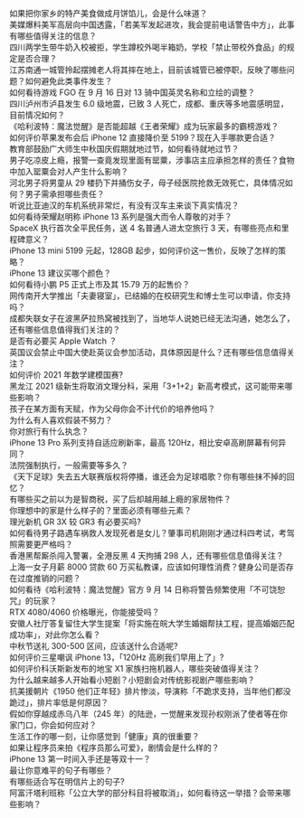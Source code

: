 如果把你家乡的特产美食做成月饼馅儿，会是什么味道？  
美媒爆料美军高层向中国透露，「若美军发起进攻，我会提前电话警告中方」，此事有哪些值得关注的信息？  
四川两学生带牛奶入校被拒，学生蹲校外喝半箱奶，学校「禁止带校外食品」的规定是否合理？  
江苏南通一城管拎起摆摊老人将其摔在地上，目前该城管已被停职，反映了哪些问题？如何避免此类事件发生？  
如何看待游戏 FGO 在 9 月 16 日对 13 骑中国英灵名称和立绘的调整？  
四川泸州市泸县发生 6.0 级地震，已致 3 人死亡，成都、重庆等多地震感明显，目前情况如何？  
《哈利波特：魔法觉醒》是否能超越《王者荣耀》成为玩家最多的霸榜游戏？  
如何评价苹果发布会后 iPhone 12 直接降价至 5199？现在入手哪款更合适？  
教育部鼓励广大师生中秋国庆假期就地过节，如何看待就地过节？  
男子吃凉皮上瘾，报警一查竟发现里面有罂粟，涉事店主应承担怎样的责任？食物中加入罂粟会对人产生什么影响？  
河北男子将男童从 29 楼扔下并捅伤女子，母子经医院抢救无效死亡，具体情况如何？男子需承担哪些责任？  
听说比亚迪汉的车机系统非常烂，有没有汉车主来谈下真实情况？  
如何看待荣耀赵明称 iPhone 13 系列是强大而令人尊敬的对手？  
SpaceX 执行首次全平民任务，送 4 名普通人进太空旅行 3 天，有哪些亮点和里程碑意义？  
iPhone 13 mini 5199 元起，128GB 起步，如何评价这一售价，反映了怎样的策略？  
iPhone 13 建议买哪个颜色？  
如何看待小鹏 P5 正式上市及其 15.79 万的起售价？  
网传南开大学推出「夫妻寝室」，已结婚的在校研究生和博士生可以申请，你支持吗？  
成都失联女子在波黑萨拉热窝被找到了，当地华人说她已经无法沟通，她怎么了，还有哪些信息值得我们关注的？  
是否有必要买 Apple Watch ？  
英国议会禁止中国大使赴英议会参加活动，具体原因是什么？还有哪些信息值得关注？  
如何评价 2021 年数学建模国赛?  
黑龙江 2021 级新生将取消文理分科，采用「3+1+2」新高考模式，这可能带来哪些影响？  
孩子在某方面有天赋，作为父母你会不计代价的培养他吗？  
为什么有人喜欢假装不努力？  
你对旅行有什么执念？  
iPhone 13 Pro 系列支持自适应刷新率，最高 120Hz，相比安卓高刷屏幕有何异同？  
法院强制执行，一般需要等多久？  
《天下足球》失去五大联赛版权将停播，谁还会为足球唱歌？你有哪些抹不掉的回忆？  
有哪些买之前以为是智商税，买了后却越用越上瘾的家居物件？  
你理想中的家是什么样子的？里面必须有哪些元素？  
理光新机 GR 3X 较 GR3 有必要买吗?  
如何看待男子路遇车祸救人发现死者是女儿？肇事司机刚刚才通过科四考试，考驾照需要更严格吗？  
香港黑帮厮杀闯入警署，全港反黑 4 天拘捕 298 人，还有哪些信息值得关注？  
上海一女子月薪 8000 贷款 60 万买私教课，应该如何理性消费？健身公司是否存在过度推销的问题？  
如何看待《哈利波特：魔法觉醒》官方 9 月 14 日称将警告频繁使用「不可饶恕咒」的玩家？  
RTX 4080/4060 价格曝光，你能接受吗？  
安徽人社厅答复留住大学生提案「将实施在皖大学生婚姻帮扶工程，提高婚姻匹配成功率」，对此你怎么看？  
中秋节送礼 300-500 区间，应该送什么合适呢?  
如何评价三星嘲讽 iPhone 13，「120Hz 高刷我们早用上了」?  
如何评价科沃斯新发布的地宝 X1 家族扫拖机器人，哪些突破值得关注？  
为什么越来越多人开始看小短剧？小短剧会对传统影视剧产哪些影响？  
抗美援朝片《1950 他们正年轻》排片惨淡，导演称「不跪求支持，当年他们都没跪过」，排片率低是何原因？  
假如你穿越成赤乌八年（245 年）的陆逊，一觉醒来发现孙权刚派了使者等在你家门口，你会如何应对？  
生活工作的哪一刻，让你感觉到「健康」真的很重要？  
如果让程序员来拍《程序员那么可爱》，剧情会是什么样的？  
iPhone 13 第一时间入手还是等双十一？  
最让你意难平的句子有哪些？  
有哪些适合写在明信片上的句子?  
阿富汗塔利班称「公立大学的部分科目将被取消」，如何看待这一举措？会带来哪些影响？  
